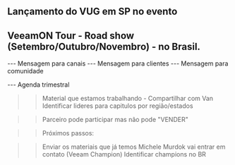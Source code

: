 ## Lançamento do VUG em SP no evento

## VeeamON Tour - Road show (Setembro/Outubro/Novembro) - no Brasil.

--- Mensagem para canais
--- Mensagem para clientes
--- Mensagem para comunidade


--- Agenda trimestral

>> Material que estamos trabalhando - Compartilhar com Van
>> Identificar lideres para capitulos por região/estados
>> 

>> Parceiro pode participar mas não pode "VENDER"


>> Próximos passos: 

>> Enviar os materiais que já temos
>> Michele Murdok vai entrar em contato (Veeam Champion)
>> Identificar champions no BR
>> 
